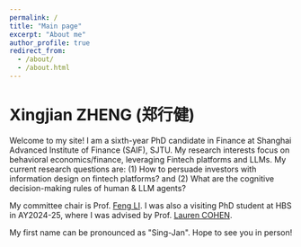 ```yaml
---
permalink: /
title: "Main page"
excerpt: "About me"
author_profile: true
redirect_from: 
  - /about/
  - /about.html
---
```


Xingjian ZHENG (郑行健)
======

Welcome to my site! I am a sixth-year PhD candidate in Finance at Shanghai Advanced Institute of Finance (SAIF), SJTU. My research interests focus on behavioral economics/finance, leveraging Fintech platforms and LLMs. My current research questions are: (1) How to persuade investors with information design on fintech platforms? and (2) What are the cognitive decision-making rules of human & LLM agents? 

My committee chair is Prof. [Feng LI](https://en.saif.sjtu.edu.cn/faculty-research/li-feng). I was also a visiting PhD student at HBS in AY2024-25, where I was advised by Prof. [Lauren COHEN](https://www.hbs.edu/faculty/Pages/profile.aspx?facId=340063). 

My first name can be pronounced as "Sing-Jan". Hope to see you in person! 
